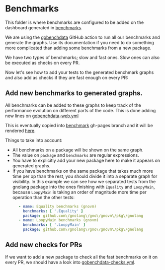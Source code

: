 # Benchmarks

This folder is where benchmarks are configured to be added on the dashboard generated in [benchmarks](https://gnoland.github.io/benchmarks).

We are using the [gobenchdata](https://github.com/bobheadxi/gobenchdata) GitHub action to run all our benchmarks and generate the graphs. Use its documentation if you need to do something more complicated than adding some benchmarks from a new package.

We have two types of benchmarks; slow and fast ones. Slow ones can also be executed as checks on every PR.

Now let's see how to add your tests to the generated benchmark graphs and also add as checks if they are fast enough on every PR:

## Add new benchmarks to generated graphs.

All benchmarks can be added to these graphs to keep track of the performance evolution on different parts of the code. This is done adding new lines on [gobenchdata-web.yml](https://github.com/gnolang/gno/blob/gh-benchmarks/gobenchdata-web.yml)

This is eventually copied into [benchmark](https://github.com/gnolang/benchmarks/tree/gh-pages) gh-pages branch and it will be rendered [here](https://gnolang.github.io/benchmarks/).

Things to take into account:

- All benchmarks on a package will be shown on the same graph.
- The value on `package` and `benchmarks` are regular expressions.
- You have to explicitly add your new package here to make it appears on generated graphs.
- If you have benchmarks on the same package that takes much more time per op than the rest, you should divide it into a separate graph for visibility. In this example we can see how we separated tests from the gnolang package into the ones finishing with `Equality` and `LoopyMain`, because `LoopyMain` is taking an order of magnitude more time per operation than the other tests:
```yaml
      - name: Equality benchmarks (gnovm)
        benchmarks: [ '.Equality' ]
        package: github.com\/gnolang\/gno\/gnovm\/pkg\/gnolang
      - name: LoopyMain benchmarks (gnovm)
        benchmarks: [ '.LoopyMain' ]
        package: github.com\/gnolang\/gno\/gnovm\/pkg\/gnolang
```

## Add new checks for PRs

If we want to add a new package to check all the fast benchmarks on it on every PR, we should have a look into [gobenchdata-checks.yml](./gobenchdata-checks.yml).
